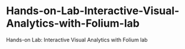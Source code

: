 # Hands-on-Lab-Interactive-Visual-Analytics-with-Folium-lab
Hands-on Lab: Interactive Visual Analytics with Folium lab
